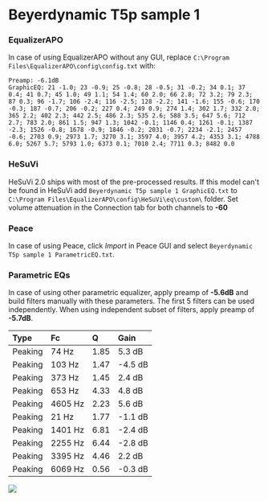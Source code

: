 # Beyerdynamic T5p sample 1

### EqualizerAPO
In case of using EqualizerAPO without any GUI, replace `C:\Program Files\EqualizerAPO\config\config.txt`
with:
```
Preamp: -6.1dB
GraphicEQ: 21 -1.0; 23 -0.9; 25 -0.8; 28 -0.5; 31 -0.2; 34 0.1; 37 0.4; 41 0.7; 45 1.0; 49 1.1; 54 1.4; 60 2.0; 66 2.8; 72 3.2; 79 2.3; 87 0.3; 96 -1.7; 106 -2.4; 116 -2.5; 128 -2.2; 141 -1.6; 155 -0.6; 170 -0.3; 187 -0.7; 206 -0.2; 227 0.4; 249 0.9; 274 1.4; 302 1.7; 332 2.0; 365 2.2; 402 2.3; 442 2.5; 486 2.3; 535 2.6; 588 3.5; 647 5.6; 712 2.7; 783 2.0; 861 1.5; 947 1.3; 1042 -0.1; 1146 0.4; 1261 -0.1; 1387 -2.3; 1526 -0.8; 1678 -0.9; 1846 -0.2; 2031 -0.7; 2234 -2.1; 2457 -0.6; 2703 0.9; 2973 1.7; 3270 3.1; 3597 4.0; 3957 4.2; 4353 3.1; 4788 6.0; 5267 5.7; 5793 1.0; 6373 0.1; 7010 2.4; 7711 0.3; 8482 0.0
```

### HeSuVi
HeSuVi 2.0 ships with most of the pre-processed results. If this model can't be found in HeSuVi add
`Beyerdynamic T5p sample 1 GraphicEQ.txt` to `C:\Program Files\EqualizerAPO\config\HeSuVi\eq\custom\` folder.
Set volume attenuation in the Connection tab for both channels to **-60**

### Peace
In case of using Peace, click *Import* in Peace GUI and select `Beyerdynamic T5p sample 1 ParametricEQ.txt`.

### Parametric EQs
In case of using other parametric equalizer, apply preamp of **-5.6dB** and build filters manually
with these parameters. The first 5 filters can be used independently.
When using independent subset of filters, apply preamp of **-5.7dB**.

| Type    | Fc      |    Q | Gain    |
|:--------|:--------|:-----|:--------|
| Peaking | 74 Hz   | 1.85 | 5.3 dB  |
| Peaking | 103 Hz  | 1.47 | -4.5 dB |
| Peaking | 373 Hz  | 1.45 | 2.4 dB  |
| Peaking | 653 Hz  | 4.33 | 4.8 dB  |
| Peaking | 4605 Hz | 2.23 | 5.6 dB  |
| Peaking | 21 Hz   | 1.77 | -1.1 dB |
| Peaking | 1401 Hz | 6.81 | -2.4 dB |
| Peaking | 2255 Hz | 6.44 | -2.8 dB |
| Peaking | 3395 Hz | 4.46 | 2.2 dB  |
| Peaking | 6069 Hz | 0.56 | -0.3 dB |

![](https://raw.githubusercontent.com/jaakkopasanen/AutoEq/master/results/innerfidelity/sbaf-serious/Beyerdynamic%20T5p%20sample%201/Beyerdynamic%20T5p%20sample%201.png)